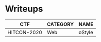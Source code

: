 # Writeups

| CTF | CATEGORY | NAME |
| --- | -------- | ---- |
| HITCON-2020 | Web      | oStyle |
